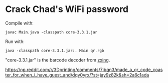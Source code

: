# Crack Chad's WiFi password

Compile with:

```
javac Main.java -classpath core-3.3.1.jar
```

Run with:

```
java -classpath core-3.3.1.jar:. Main qr.rgb
```

"core-3.3.1.jar" is the barcode decoder from [zxing](https://github.com/zxing/zxing).

https://np.reddit.com/r/3Dprinting/comments/7ibqn3/made_a_qr_code_coaster_for_when_i_have_guest_and/dqy0yrx/?st=jay9z82k&sh=2a6c1ada
